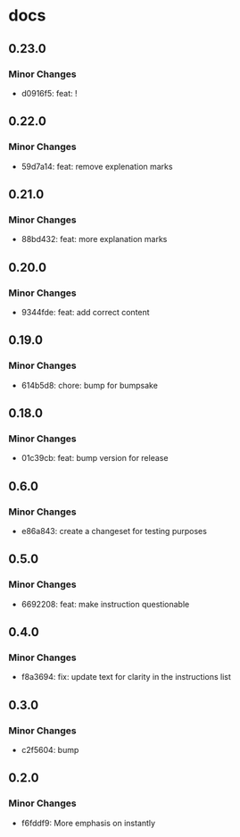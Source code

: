 # docs

## 0.23.0

### Minor Changes

- d0916f5: feat: !

## 0.22.0

### Minor Changes

- 59d7a14: feat: remove explenation marks

## 0.21.0

### Minor Changes

- 88bd432: feat: more explanation marks

## 0.20.0

### Minor Changes

- 9344fde: feat: add correct content

## 0.19.0

### Minor Changes

- 614b5d8: chore: bump for bumpsake

## 0.18.0

### Minor Changes

- 01c39cb: feat: bump version for release

## 0.6.0

### Minor Changes

- e86a843: create a changeset for testing purposes

## 0.5.0

### Minor Changes

- 6692208: feat: make instruction questionable

## 0.4.0

### Minor Changes

- f8a3694: fix: update text for clarity in the instructions list

## 0.3.0

### Minor Changes

- c2f5604: bump

## 0.2.0

### Minor Changes

- f6fddf9: More emphasis on instantly
